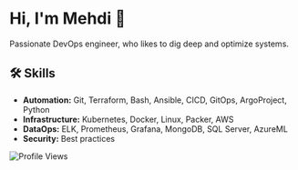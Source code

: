 <link rel="stylesheet" href="https://cdnjs.cloudflare.com/ajax/libs/font-awesome/6.0.0-beta3/css/all.min.css">

# Hi, I'm Mehdi 👋

Passionate DevOps engineer, who likes to dig deep and optimize systems.

## 🛠 Skills

- **Automation:** Git, Terraform, Bash, Ansible, CICD, GitOps, ArgoProject, Python
- **Infrastructure:** Kubernetes, Docker, Linux, Packer, AWS 
- **DataOps:** ELK, Prometheus, Grafana, MongoDB, SQL Server, AzureML 
- **Security:** Best practices

![Profile Views](https://komarev.com/ghpvc/?username=memor24&color=blue)
